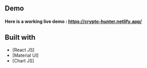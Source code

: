 
## Demo
#### Here is a working live demo :  https://crypto-hunter.netlify.app/

## Built with 

- [React JS]
- [Material UI]
- [Chart JS]
